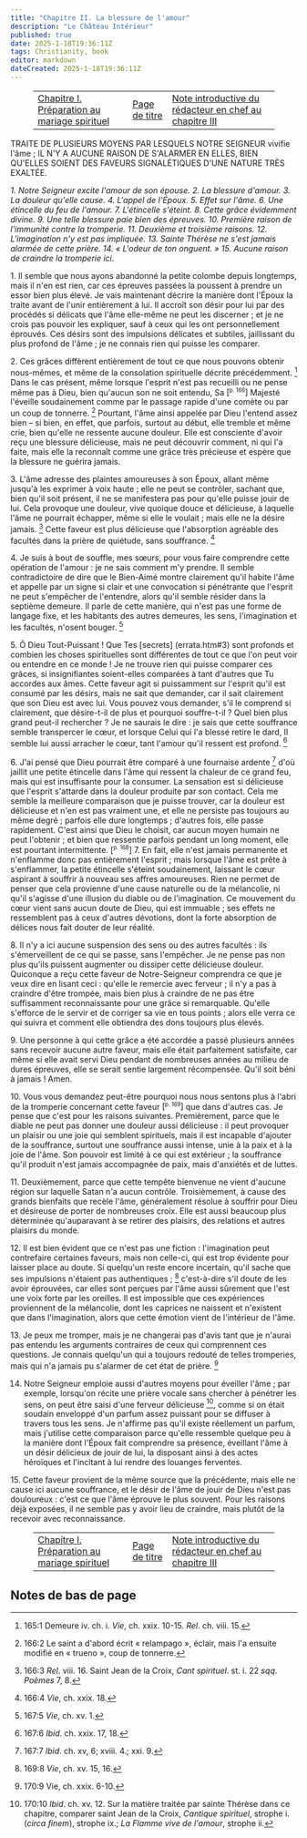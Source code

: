 ```yaml
---
title: "Chapitre II. La blessure de l'amour"
description: "Le Château Intérieur"
published: true
date: 2025-1-18T19:36:11Z
tags: Christianity, book
editor: markdown
dateCreated: 2025-1-18T19:36:11Z
---
```


<figure class="table chapter-navigator">
  <table>
    <tbody>
      <tr>
        <td>
        <a href="/fr/book/Christianity/The_Interior_Castle/6_1">
          <span class="mdi mdi-arrow-left-drop-circle"></span><span class="pl-2">Chapitre I. Préparation au mariage spirituel</span>
        </a>
        </td>
        <td>
        <a href="/fr/book/Christianity/The_Interior_Castle">
          <span class="mdi mdi-book-open-variant"></span><span class="pl-2">Page de titre</span>
        </a>
        </td>
        <td>
        <a href="/fr/book/Christianity/The_Interior_Castle/6_3_Intro">
          <span class="pr-2">Note introductive du rédacteur en chef au chapitre III</span><span class="mdi mdi-arrow-right-drop-circle"></span>
        </a>
        </td>
      </tr>
    </tbody>
  </table>
</figure>

TRAITE DE PLUSIEURS MOYENS PAR LESQUELS NOTRE SEIGNEUR vivifie l'âme ; IL N'Y A AUCUNE RAISON DE S'ALARMER EN ELLES, BIEN QU'ELLES SOIENT DES FAVEURS SIGNALÉTIQUES D'UNE NATURE TRÈS EXALTÉE.

_1\. Notre Seigneur excite l'amour de son épouse. 2. La blessure d'amour. 3. La douleur qu'elle cause. 4. L'appel de l'Époux. 5. Effet sur l'âme. 6. Une étincelle du feu de l'amour. 7. L'étincelle s'éteint. 8. Cette grâce évidemment divine. 9. Une telle blessure paie bien des épreuves. 10. Première raison de l'immunité contre la tromperie. 11. Deuxième et troisième raisons. 12. L'imagination n'y est pas impliquée. 13. Sainte Thérèse ne s'est jamais alarmée de cette prière. 14. « L'odeur de ton onguent. » 15. Aucune raison de craindre la tromperie ici_.

1\. Il semble que nous ayons abandonné la petite colombe depuis longtemps, mais il n'en est rien, car ces épreuves passées la poussent à prendre un essor bien plus élevé. Je vais maintenant décrire la manière dont l'Époux la traite avant de l'unir entièrement à lui. Il accroît son désir pour lui par des procédés si délicats que l'âme elle-même ne peut les discerner ; et je ne crois pas pouvoir les expliquer, sauf à ceux qui les ont personnellement éprouvés. Ces désirs sont des impulsions délicates et subtiles, jaillissant du plus profond de l'âme ; je ne connais rien qui puisse les comparer.

2\. Ces grâces diffèrent entièrement de tout ce que nous pouvons obtenir nous-mêmes, et même de la consolation spirituelle décrite précédemment. [^227] Dans le cas présent, même lorsque l'esprit n'est pas recueilli ou ne pense même pas à Dieu, bien qu'aucun son ne soit entendu, Sa <span id="p166">[<sup><small>p. 166</small></sup>]</span> Majesté l'éveille soudainement comme par le passage rapide d'une comète ou par un coup de tonnerre. [^228] Pourtant, l'âme ainsi appelée par Dieu l'entend assez bien – si bien, en effet, que parfois, surtout au début, elle tremble et même crie, bien qu'elle ne ressente aucune douleur. Elle est consciente d'avoir reçu une blessure délicieuse, mais ne peut découvrir comment, ni qui l'a faite, mais elle la reconnaît comme une grâce très précieuse et espère que la blessure ne guérira jamais.

3\. L'âme adresse des plaintes amoureuses à son Époux, allant même jusqu'à les exprimer à voix haute ; elle ne peut se contrôler, sachant que, bien qu'il soit présent, il ne se manifestera pas pour qu'elle puisse jouir de lui. Cela provoque une douleur, vive quoique douce et délicieuse, à laquelle l'âme ne pourrait échapper, même si elle le voulait ; mais elle ne la désire jamais. [^229] Cette faveur est plus délicieuse que l'absorption agréable des facultés dans la prière de quiétude, sans souffrance. [^230]

4\. Je suis à bout de souffle, mes sœurs, pour vous faire comprendre cette opération de l'amour : je ne sais comment m'y prendre. Il semble contradictoire de dire que le Bien-Aimé montre clairement qu'il habite l'âme et appelle par un signe si clair et une convocation si pénétrante que l'esprit ne peut s'empêcher de l'entendre, alors qu'il semble résider dans la septième demeure. Il parle de cette manière, qui n'est pas une forme de langage fixe, et les habitants des autres demeures, les sens, l'imagination et les facultés, n'osent bouger. [^231]

5\. Ô Dieu Tout-Puissant ! Que Tes [secrets] (errata.htm#3) sont profonds et combien les choses spirituelles sont différentes de tout ce que l'on peut voir ou entendre en ce monde ! Je ne trouve rien qui puisse comparer ces grâces, si insignifiantes soient-elles comparées à tant d'autres que Tu accordes aux âmes. Cette faveur agit si puissamment sur l'esprit qu'il est consumé par les désirs, mais ne sait que demander, car il sait clairement que son Dieu est avec lui. Vous pouvez vous demander, s'il le comprend si clairement, que désire-t-il de plus et pourquoi souffre-t-il ? Quel bien plus grand peut-il rechercher ? Je ne saurais le dire : je sais que cette souffrance semble transpercer le cœur, et lorsque Celui qui l'a blessé retire le dard, Il semble lui aussi arracher le cœur, tant l'amour qu'il ressent est profond. [^232]

6\. J'ai pensé que Dieu pourrait être comparé à une fournaise ardente [^233] d'où jaillit une petite étincelle dans l'âme qui ressent la chaleur de ce grand feu, mais qui est insuffisante pour la consumer. La sensation est si délicieuse que l'esprit s'attarde dans la douleur produite par son contact. Cela me semble la meilleure comparaison que je puisse trouver, car la douleur est délicieuse et n'en est pas vraiment une, et elle ne persiste pas toujours au même degré ; parfois elle dure longtemps ; d'autres fois, elle passe rapidement. C'est ainsi que Dieu le choisit, car aucun moyen humain ne peut l'obtenir ; et bien que ressentie parfois pendant un long moment, elle est pourtant intermittente. <span id="p168">[<sup><small>p. 168</small></sup>]</span> 7\. En fait, elle n'est jamais permanente et n'enflamme donc pas entièrement l'esprit ; mais lorsque l'âme est prête à s'enflammer, la petite étincelle s'éteint soudainement, laissant le cœur aspirant à souffrir à nouveau ses affres amoureuses. Rien ne permet de penser que cela provienne d'une cause naturelle ou de la mélancolie, ni qu'il s'agisse d'une illusion du diable ou de l'imagination. Ce mouvement du cœur vient sans aucun doute de Dieu, qui est immuable ; ses effets ne ressemblent pas à ceux d'autres dévotions, dont la forte absorption de délices nous fait douter de leur réalité.

8\. Il n'y a ici aucune suspension des sens ou des autres facultés : ils s'émerveillent de ce qui se passe, sans l'empêcher. Je ne pense pas non plus qu'ils puissent augmenter ou dissiper cette délicieuse douleur. Quiconque a reçu cette faveur de Notre-Seigneur comprendra ce que je veux dire en lisant ceci : qu'elle le remercie avec ferveur ; il n'y a pas à craindre d'être trompée, mais bien plus à craindre de ne pas être suffisamment reconnaissante pour une grâce si remarquable. Qu'elle s'efforce de le servir et de corriger sa vie en tous points ; alors elle verra ce qui suivra et comment elle obtiendra des dons toujours plus élevés.

9\. Une personne à qui cette grâce a été accordée a passé plusieurs années sans recevoir aucune autre faveur, mais elle était parfaitement satisfaite, car même si elle avait servi Dieu pendant de nombreuses années au milieu de dures épreuves, elle se serait sentie largement récompensée. Qu'il soit béni à jamais ! Amen.

10\. Vous vous demandez peut-être pourquoi nous nous sentons plus à l'abri de la tromperie concernant cette faveur <span id="p169">[<sup><small>p. 169</small></sup>]</span> que dans d'autres cas. Je pense que c'est pour les raisons suivantes. Premièrement, parce que le diable ne peut pas donner une douleur aussi délicieuse : il peut provoquer un plaisir ou une joie qui semblent spirituels, mais il est incapable d'ajouter de la souffrance, surtout une souffrance aussi intense, unie à la paix et à la joie de l'âme. Son pouvoir est limité à ce qui est extérieur ; la souffrance qu'il produit n'est jamais accompagnée de paix, mais d'anxiétés et de luttes.

11\. Deuxièmement, parce que cette tempête bienvenue ne vient d'aucune région sur laquelle Satan n'a aucun contrôle. Troisièmement, à cause des grands bienfaits que recèle l'âme, généralement résolue à souffrir pour Dieu et désireuse de porter de nombreuses croix. Elle est aussi beaucoup plus déterminée qu'auparavant à se retirer des plaisirs, des relations et autres plaisirs du monde.

12\. Il est bien évident que ce n'est pas une fiction : l'imagination peut contrefaire certaines faveurs, mais non celle-ci, qui est trop évidente pour laisser place au doute. Si quelqu'un reste encore incertain, qu'il sache que ses impulsions n'étaient pas authentiques ; [^234] c'est-à-dire s'il doute de les avoir éprouvées, car elles sont perçues par l'âme aussi sûrement que l'est une voix forte par les oreilles. Il est impossible que ces expériences proviennent de la mélancolie, dont les caprices ne naissent et n'existent que dans l'imagination, alors que cette émotion vient de l'intérieur de l'âme.

13\. Je peux me tromper, mais je ne changerai pas d'avis tant que je n'aurai pas entendu les arguments contraires de ceux qui comprennent ces questions. Je connais quelqu'un qui a toujours redouté de telles tromperies, mais qui n'a jamais pu s'alarmer de cet état de prière. [^235]

14. Notre Seigneur emploie aussi d'autres moyens pour éveiller l'âme ; par exemple, lorsqu'on récite une prière vocale sans chercher à pénétrer les sens, on peut être saisi d'une ferveur délicieuse [^236], comme si on était soudain enveloppé d'un parfum assez puissant pour se diffuser à travers tous les sens. Je n'affirme pas qu'il existe réellement un parfum, mais j'utilise cette comparaison parce qu'elle ressemble quelque peu à la manière dont l'Époux fait comprendre sa présence, éveillant l'âme à un désir délicieux de jouir de lui, la disposant ainsi à des actes héroïques et l'incitant à lui rendre des louanges ferventes.

15\. Cette faveur provient de la même source que la précédente, mais elle ne cause ici aucune souffrance, et le désir de l'âme de jouir de Dieu n'est pas douloureux : c'est ce que l'âme éprouve le plus souvent. Pour les raisons déjà exposées, il ne semble pas y avoir lieu de craindre, mais plutôt de la recevoir avec reconnaissance.

<figure class="table chapter-navigator">
  <table>
    <tbody>
      <tr>
        <td>
        <a href="/fr/book/Christianity/The_Interior_Castle/6_1">
          <span class="mdi mdi-arrow-left-drop-circle"></span><span class="pl-2">Chapitre I. Préparation au mariage spirituel</span>
        </a>
        </td>
        <td>
        <a href="/fr/book/Christianity/The_Interior_Castle">
          <span class="mdi mdi-book-open-variant"></span><span class="pl-2">Page de titre</span>
        </a>
        </td>
        <td>
        <a href="/fr/book/Christianity/The_Interior_Castle/6_3_Intro">
          <span class="pr-2">Note introductive du rédacteur en chef au chapitre III</span><span class="mdi mdi-arrow-right-drop-circle"></span>
        </a>
        </td>
      </tr>
    </tbody>
  </table>
</figure>

## Notes de bas de page

[^227]: 165:1 Demeure iv. ch. i. _Vie_, ch. xxix. 10-15. _Rel_. ch. viii. 15.

[^228]: 166:2 Le saint a d'abord écrit « relampago », éclair, mais l'a ensuite modifié en « trueno », coup de tonnerre.

[^229]: 166:3 _Rel_. viii. 16. Saint Jean de la Croix, _Cant spirituel_. st. i. 22 _sqq_. _Poèmes_ 7, 8.

[^230]: 166:4 _Vie_, ch. xxix. 18.

[^231]: 167:5 _Vie_, ch. xv. 1.

[^232]: 167:6 _Ibid_. ch. xxix. 17, 18.

[^233]: 167:7 _Ibid_. ch. xv, 6; xviii. 4.; xxi. 9.

[^234]: 169:8 _Vie_, ch. xv. 15, 16.

[^235]: 170:9 Vie, ch. xxix. 6-10.

[^236]: 170:10 _Ibid_. ch. xv. 12. Sur la matière traitée par sainte Thérèse dans ce chapitre, comparer saint Jean de la Croix, _Cantique spirituel_, strophe i. (_circa finem_), strophe ix.; _La Flamme vive de l'amour_, strophe ii.